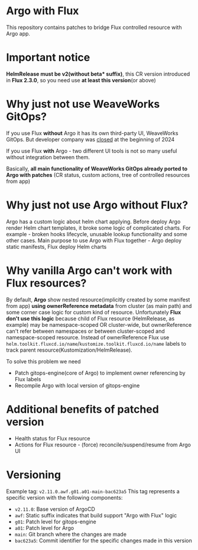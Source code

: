 # Argo with Flux
This repository contains patches to bridge Flux controlled resource with Argo app.

# Important notice
**HelmRelease must be v2(without beta\* suffix)**, this CR version introduced in **Flux 2.3.0**, so you
need use **at least this version**(or above)

# Why just not use WeaveWorks GitOps?
If you use Flux **without** Argo it has its own third-party UI, WeaveWorks GitOps. But developer
company was [closed](https://www.crn.com/news/cloud/2024/aws-backed-kubernetes-company-weaveworks-closes-ceo-blames-failed-m-a)
at the beginning of 2024

If you use Flux **with** Argo - two different UI tools is not so many useful without integration
between them.

Basically, **all main functionality of WeaveWorks GitOps already ported to Argo with patches**
(CR status, custom actions, tree of controlled resources from app)

# Why just not use Argo without Flux?
Argo has a custom logic about helm chart applying. Before deploy Argo render Helm chart templates,
it broke some logic of complicated charts. For example - broken hooks lifecycle, unusable lookup
functionality and some other cases. Main purpose to use Argo with Flux together - Argo deploy
static manifests, Flux deploy Helm charts

# Why vanilla Argo can't work with Flux resources?
By default, **Argo** show nested resource(implicitly created by some manifest from app) **using
ownerReference metadata** from cluster (as main path) and some corner case logic for custom
kind of resource. Unfortunately **Flux don't use this logic** because child of Flux resource
(HelmRelease, as example) may be namespace-scoped OR cluster-wide, but ownerReference can't
refer between namespaces or between cluster-scoped and namespace-scoped resource. Instead of
ownerReference Flux use `helm.toolkit.fluxcd.io/name`/`kustomize.toolkit.fluxcd.io/name`
labels to track parent resource(Kustomization/HelmRelease).

To solve this problem we need
* Patch gitops-engine(core of Argo) to implement owner referencing by Flux labels
* Recompile Argo with local version of gitops-engine

# Additional benefits of patched version
* Health status for Flux resource
* Actions for Flux resource - (force) reconcile/suspend/resume from Argo UI

# Versioning
Example tag: `v2.11.0.awf.g01.a01-main-bac623a5`
This tag represents a specific version with the following components:

- `v2.11.0`: Base version of ArgoCD
- `awf`: Static suffix indicates that build support "Argo with Flux" logic
- `g01`: Patch level for gitops-engine
- `a01`: Patch level for Argo
- `main`: Git branch where the changes are made
- `bac623a5`: Commit identifier for the specific changes made in this version
